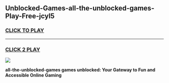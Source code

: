 
## Unblocked-Games-all-the-unblocked-games-Play-Free-jcyl5
<h3>
<a href="https://premium76.site?title=all-the-unblocked-games&ref=17A">CLICK TO PLAY</a></h3>
<hr>

<h3>
<a href="https://premium76.site?title=all-the-unblocked-games&ref=17A">CLICK 2 PLAY</a>
  
</h3>

<a href="https://premium76.site?title=all-the-unblocked-games&ref=17A"><img src="https://clearcache.store/games.png"></a>


**all-the-unblocked-games games unblocked: Your Gateway to Fun and Accessible Online Gaming**
